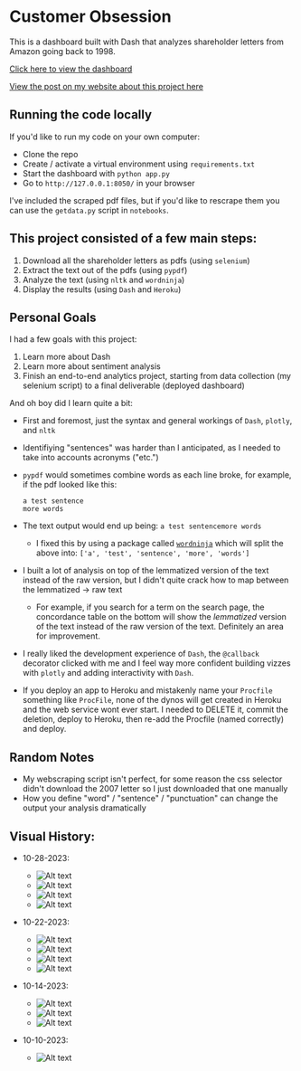 # Customer Obsession

This is a dashboard built with Dash that analyzes shareholder letters from Amazon going back to 1998.

[Click here to view the dashboard](https://bezosbestfriends-0eab2be8c3af.herokuapp.com)

[View the post on my website about this project here](https://www.anthonyyoskovich.com/projects/amz_shareholders/)
## Running the code locally

If you'd like to run my code on your own computer:

- Clone the repo
- Create / activate a virtual environment using `requirements.txt`
- Start the dashboard with `python app.py`
- Go to `http://127.0.0.1:8050/` in your browser

I've included the scraped pdf files, but if you'd like to rescrape them you can use the `getdata.py` script in `notebooks`.

## This project consisted of a few main steps:

1. Download all the shareholder letters as pdfs (using `selenium`)
2. Extract the text out of the pdfs (using `pypdf`)
3. Analyze the text (using `nltk` and `wordninja`)
4. Display the results (using `Dash` and `Heroku`)

## Personal Goals

I had a few goals with this project:

1. Learn more about Dash
2. Learn more about sentiment analysis
3. Finish an end-to-end analytics project, starting from data collection (my selenium script) to a final deliverable (deployed dashboard)

And oh boy did I learn quite a bit:

- First and foremost, just the syntax and general workings of `Dash`, `plotly`, and `nltk`
- Identifiying "sentences" was harder than I anticipated, as I needed to take into accounts acronyms ("etc.")
- `pypdf` would sometimes combine words as each line broke, for example, if the pdf looked like this:
    ```
    a test sentence
    more words
    ```

- The text output would end up being: `a test sentencemore words`
    - I fixed this by using a package called [`wordninja`](https://github.com/keredson/wordninja) which will split the above into: `['a', 'test', 'sentence', 'more', 'words']`
- I built a lot of analysis on top of the lemmatized version of the text instead of the raw version, but I didn't quite crack how to map between the lemmatized -> raw text 
    - For example, if you search for a term on the search page, the concordance table on the bottom will show the _lemmatized_ version of the text instead of the raw version of the text. Definitely an area for improvement. 
- I really liked the development experience of `Dash`, the `@callback` decorator clicked with me and I feel way more confident building vizzes with `plotly` and adding interactivity with `Dash`.
- If you deploy an app to Heroku and mistakenly name your `Procfile` something like `ProcFile`, none of the dynos will get created in Heroku and the web service wont ever start. I needed to DELETE it, commit the deletion, deploy to Heroku, then re-add the Procfile (named correctly) and deploy.


## Random Notes

- My webscraping script isn't perfect, for some reason the css selector didn't download the 2007 letter so I just downloaded that one manually
- How you define "word" / "sentence" / "punctuation" can change the output your analysis dramatically

## Visual History:

- 10-28-2023:

    - ![Alt text](history/102823/1.png)
    - ![Alt text](history/102823/2.png)
    - ![Alt text](history/102823/3.png)
    - ![Alt text](history/102823/4.png)

- 10-22-2023:

    - ![Alt text](history/102223/1.png)
    - ![Alt text](history/102223/2.png)
    - ![Alt text](history/102223/3.png)
    - ![Alt text](history/102223/4.png)

- 10-14-2023:

    - ![Alt text](history/101423/image.png)
    - ![Alt text](history/101423/image-1.png)
    - ![Alt text](history/101423/image-2.png)

- 10-10-2023:

    - ![Alt text](history/101023/image.png)
